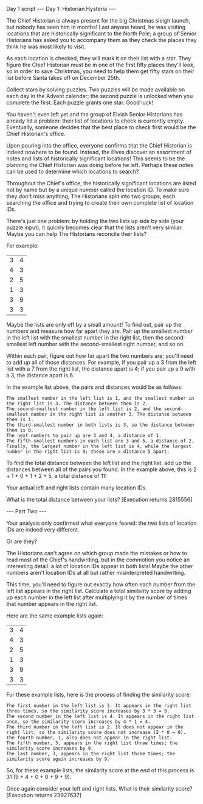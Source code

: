 Day 1 script
--- Day 1: Historian Hysteria ---

The Chief Historian is always present for the big Christmas sleigh launch, but nobody has seen him in months! 
Last anyone heard, he was visiting locations that are historically significant to the North Pole; a group of Senior 
Historians has asked you to accompany them as they check the places they think he was most likely to visit.

As each location is checked, they will mark it on their list with a star. They figure the Chief Historian must be in 
one of the first fifty places they'll look, so in order to save Christmas, you need to help them get fifty stars on 
their list before Santa takes off on December 25th.

Collect stars by solving puzzles. Two puzzles will be made available on each day in the Advent calendar; 
the second puzzle is unlocked when you complete the first. Each puzzle grants one star. Good luck!

You haven't even left yet and the group of Elvish Senior Historians has already hit a problem:
their list of locations to check is currently empty. 
Eventually, someone decides that the best place to check first would be the Chief Historian's office.

Upon pouring into the office, everyone confirms that the Chief Historian is indeed nowhere to be found. Instead, 
the Elves discover an assortment of notes and lists of historically significant locations! 
This seems to be the planning the Chief Historian was doing before he left.
Perhaps these notes can be used to determine which locations to search?

Throughout the Chief's office, the historically significant locations are listed not by name but by a unique number 
called the location ID. To make sure they don't miss anything, The Historians split into two groups, each searching 
the office and trying to create their own complete list of location IDs.

There's just one problem: by holding the two lists up side by side (your puzzle input), it quickly becomes clear 
that the lists aren't very similar. Maybe you can help The Historians reconcile their lists?

For example:

|   |  |
| ----------- | ----------- |
| 3 |  4 |
| 4 |  3 |
| 2 |  5 |
| 1 |  3 |
| 3 |  9 |
| 3 |  3 |

Maybe the lists are only off by a small amount! To find out, pair up the numbers and measure how far apart they are. 
Pair up the smallest number in the left list with the smallest number in the right list, then the second-smallest 
left number with the second-smallest right number, and so on.

Within each pair, figure out how far apart the two numbers are; you'll need to add up all of those distances.
For example, if you pair up a 3 from the left list with a 7 from the right list, the distance apart is 4;
if you pair up a 9 with a 3, the distance apart is 6.

In the example list above, the pairs and distances would be as follows:

    The smallest number in the left list is 1, and the smallest number in the right list is 3. The distance between them is 2.
    The second-smallest number in the left list is 2, and the second-smallest number in the right list is another 3. The distance between them is 1.
    The third-smallest number in both lists is 3, so the distance between them is 0.
    The next numbers to pair up are 3 and 4, a distance of 1.
    The fifth-smallest numbers in each list are 3 and 5, a distance of 2.
    Finally, the largest number in the left list is 4, while the largest number in the right list is 9; these are a distance 5 apart.

To find the total distance between the left list and the right list, add up the distances between all of the pairs 
you found. In the example above, this is 2 + 1 + 0 + 1 + 2 + 5, a total distance of 11!

Your actual left and right lists contain many location IDs. 

What is the total distance between your lists?
[Execution returns 2815556]

--- Part Two ---

Your analysis only confirmed what everyone feared: the two lists of location IDs are indeed very different.

Or are they?

The Historians can't agree on which group made the mistakes or how to read most of the Chief's handwriting, but in the 
commotion you notice an interesting detail: a lot of location IDs appear in both lists! Maybe the other numbers 
aren't location IDs at all but rather misinterpreted handwriting.

This time, you'll need to figure out exactly how often each number from the left list appears in the right list. 
Calculate a total similarity score by adding up each number in the left list after multiplying it by the number of 
times that number appears in the right list.

Here are the same example lists again:

|   |  |
| ----------- | ----------- |
| 3 |  4 |
| 4 |  3 |
| 2 |  5 |
| 1 |  3 |
| 3 |  9 |
| 3 |  3 |

For these example lists, here is the process of finding the similarity score:

    The first number in the left list is 3. It appears in the right list three times, so the similarity score increases by 3 * 3 = 9.
    The second number in the left list is 4. It appears in the right list once, so the similarity score increases by 4 * 1 = 4.
    The third number in the left list is 2. It does not appear in the right list, so the similarity score does not increase (2 * 0 = 0).
    The fourth number, 1, also does not appear in the right list.
    The fifth number, 3, appears in the right list three times; the similarity score increases by 9.
    The last number, 3, appears in the right list three times; the similarity score again increases by 9.

So, for these example lists, the similarity score at the end of this process is 31 (9 + 4 + 0 + 0 + 9 + 9).

Once again consider your left and right lists. What is their similarity score?
[Execution returns 23927637]

